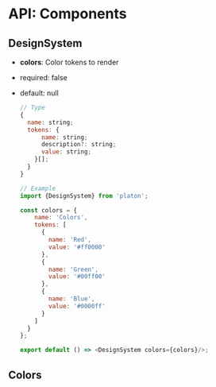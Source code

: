 # API: Components

## DesignSystem

* **colors**: Color tokens to render
* required: false
* default: null

  ```js
  // Type
  {
    name: string;
    tokens: {
        name: string;
        description?: string;
        value: string;
      }[];
    }
  }
  ```

  ```js
  // Example
  import {DesignSystem} from 'platon';

  const colors = {
      name: 'Colors',
      tokens: [
        {
          name: 'Red',
          value: '#ff0000'
        },
        {
          name: 'Green',
          value: '#00ff00'
        },
        {
          name: 'Blue',
          value: '#0000ff'
        }
      ]
    }
  };
  
  export default () => <DesignSystem colors={colors}/>;
  ```

## Colors
